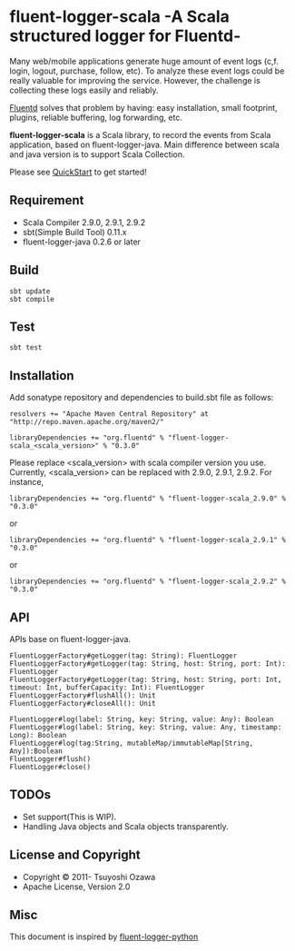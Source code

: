 # fluent-logger-scala -A Scala structured logger for Fluentd-

Many web/mobile applications generate huge amount of event logs (c,f. login, logout, purchase, follow, etc). To analyze these event logs could be really valuable for improving the service. However, the challenge is collecting these logs easily and reliably.


[Fluentd](http://github.com/fluent/fluentd) solves that problem by having: easy installation, small footprint, plugins, reliable buffering, log forwarding, etc.

**fluent-logger-scala** is a Scala library, to record the events from Scala application,  based on fluent-logger-java.
Main difference between scala and java version is to support Scala Collection.

Please see [QuickStart](https://github.com/oza/fluent-logger-scala/wiki/QuickStart) to get started!

## Requirement

* Scala Compiler 2.9.0, 2.9.1, 2.9.2
* sbt(Simple Build Tool) 0.11.x
* fluent-logger-java 0.2.6 or later

## Build

    sbt update
    sbt compile

## Test

    sbt test

## Installation

Add sonatype repository and dependencies to build.sbt file as follows:

    resolvers += "Apache Maven Central Repository" at "http://repo.maven.apache.org/maven2/"
    
    libraryDependencies += "org.fluentd" % "fluent-logger-scala_<scala_version>" % "0.3.0"
    

Please replace <scala_version> with scala compiler version you use.
Currently, <scala_version> can be replaced with 2.9.0, 2.9.1, 2.9.2.
For instance,

    libraryDependencies += "org.fluentd" % "fluent-logger-scala_2.9.0" % "0.3.0"

or

    libraryDependencies += "org.fluentd" % "fluent-logger-scala_2.9.1" % "0.3.0"

or

    libraryDependencies += "org.fluentd" % "fluent-logger-scala_2.9.2" % "0.3.0"



## API

APIs base on fluent-logger-java.

    FluentLoggerFactory#getLogger(tag: String): FluentLogger
    FluentLoggerFactory#getLogger(tag: String, host: String, port: Int): FluentLogger
    FluentLoggerFactory#getLogger(tag: String, host: String, port: Int, timeout: Int, bufferCapacity: Int): FluentLogger
    FluentLoggerFactory#flushAll(): Unit
    FluentLoggerFactory#closeAll(): Unit

    FluentLogger#log(label: String, key: String, value: Any): Boolean
    FluentLogger#log(label: String, key: String, value: Any, timestamp: Long): Boolean
    FluentLogger#log(tag:String, mutableMap/immutableMap[String, Any]):Boolean
    FluentLogger#flush()
    FluentLogger#close()


## TODOs

* Set support(This is WIP).
* Handling Java objects and Scala objects transparently.

## License and Copyright

* Copyright © 2011- Tsuyoshi Ozawa
* Apache License, Version 2.0

## Misc

This document is inspired by [fluent-logger-python](https://github.com/fluent/fluent-logger-python)
